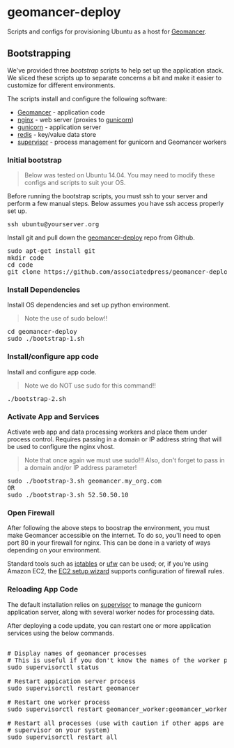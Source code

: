 # geomancer-deploy
Scripts and configs for provisioning Ubuntu as a host for [Geomancer][].

## Bootstrapping

We've provided three _bootstrap_ scripts to help set up the application stack.  
We sliced these scripts up to separate concerns a bit and make it easier 
to customize for different environments.

The scripts install and configure the following software: 

* [Geomancer][] - application code
* [nginx][] - web server (proxies to [gunicorn][])
* [gunicorn][] - application server
* [redis][] - key/value data store
* [supervisor][] - process management for gunicorn and Geomancer workers


### Initial bootstrap

> Below was tested on Ubuntu 14.04.  You may need to modify these configs and scripts to suit your OS.

Before running the bootstrap scripts, you must ssh to your server and
perform a few manual steps. Below assumes you have ssh access properly
set up.

<pre>
ssh ubuntu@yourserver.org
</pre>


Install git and pull down the [geomancer-deploy][] repo from Github.
<pre>
sudo apt-get install git
mkdir code
cd code
git clone https://github.com/associatedpress/geomancer-deploy.git
</pre>



### Install Dependencies

Install OS dependencies and set up python environment.

>  Note the use of sudo below!!

<pre>
cd geomancer-deploy
sudo ./bootstrap-1.sh
</pre>

### Install/configure app code

Install and configure app code.

> Note we do NOT use sudo for this command!!

<pre>
./bootstrap-2.sh
</pre>

### Activate App and Services

Activate web app and data processing workers and place them under process control.
Requires passing in a domain or IP address string that will be used to
configure the nginx vhost.

> Note that once again we must use sudo!!!
> Also, don't forget to pass in a domain and/or IP address parameter!

<pre>
sudo ./bootstrap-3.sh geomancer.my_org.com
OR 
sudo ./bootstrap-3.sh 52.50.50.10
</pre>

### Open Firewall

After following the above steps to boostrap the environment, you must make Geomancer accessible on the internet. 
To do so, you'll need to open port 80 in your firewall for nginx.
This can be done in a variety of ways depending on your environment. 

Standard tools such as [iptables][] or [ufw][] can be used; or, if you're using
Amazon EC2, the [EC2 setup wizard][aws-ec2-setup] supports configuration of firewall rules.

### Reloading App Code

The default installation relies on [supervisor][] to manage the gunicorn
application server, along with several worker nodes for processing data.

After deploying a code update, you can restart one or more application
services using the below commands.

<pre>

# Display names of geomancer processes
# This is useful if you don't know the names of the worker processes
sudo supervisorctl status

# Restart appication server process
sudo supervisorctl restart geomancer

# Restart one worker process
sudo supervisorctl restart geomancer_worker:geomancer_worker_01

# Restart all processes (use with caution if other apps are managed by
# supervisor on your system)
sudo supervisorctl restart all

</pre>


[aws-ec2-setup]: http://docs.aws.amazon.com/AWSEC2/latest/UserGuide/get-set-up-for-amazon-ec2.html#create-a-base-security-group
[geomancer]: https://github.com/associatedpress/geomancer
[geomancer-deploy]: https://github.com/associatedpress/geomancer-deploy
[iptables]: https://help.ubuntu.com/community/IptablesHowTo
[nginx]: http://nginx.com/
[gunicorn]: http://gunicorn.org/
[redis]: http://redis.io/
[supervisor]: http://supervisord.org/
[ufw]: https://help.ubuntu.com/community/UFW

